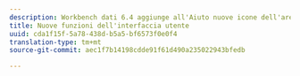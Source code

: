 ```yaml
---
description: Workbench dati 6.4 aggiunge all'Aiuto nuove icone dell'area di lavoro, descrizioni comandi, schermate iniziali e scelte rapide da tastiera F1.
title: Nuove funzioni dell'interfaccia utente
uuid: cda1f15f-5a78-438d-b5a5-bf6573f0e0f4
translation-type: tm+mt
source-git-commit: aec1f7b14198cdde91f61d490a235022943bfedb

---
```




